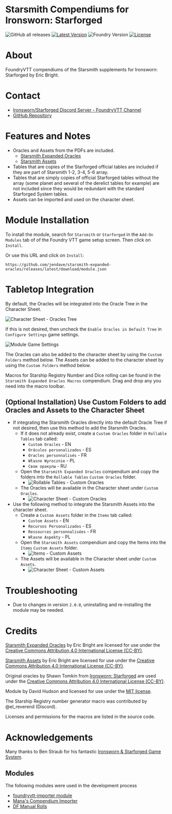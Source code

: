 # Starsmith Compendiums for Ironsworn: Starforged

![GitHub all releases](https://img.shields.io/github/downloads/jendave/starsmith-expanded-oracles/total)
[![Latest Version](https://img.shields.io/github/v/release/jendave/starsmith-expanded-oracles?display_name=tag&sort=semver&label=Latest%20Version)](https://github.com/jendave/starsmith-expanded-oracles/releases/latest)
![Foundry Version](https://img.shields.io/endpoint?url=https://foundryshields.com/version?url=https%3A%2F%2Fraw.githubusercontent.com%2Fjendave%2Fstarsmith-expanded-oracles%2Fmain%2Fmodule.json)
[![License](https://img.shields.io/github/license/jendave/starsmith-expanded-oracles)](LICENSE)

# About
FoundryVTT compendiums of the Starsmith supplements for Ironsworn: Starforged by Eric Bright.

# Contact
* [Ironsworn/Starforged Discord Server - FoundryVTT Channel](https://discord.com/channels/437120373436186625/867434336201605160)
* [GitHub Repository](https://github.com/jendave/starsmith-expanded-oracles)

# Features and Notes
* Oracles and Assets from the PDFs are included.
  * [Starsmith Expanded Oracles](https://www.drivethrurpg.com/product/417619/Starsmith-Expanded-Oracles)
  * [Starsmith Assets](https://preview.drivethrurpg.com/en/product/429227/starsmith-assets)
* Tables that are copies of the Starforged official tables are included if they are part of Starsmith 1-2, 3-4, 5-6 array.
* Tables that are simply copies of official Starforged tables without the array (some planet and several of the derelict tables for example) are not included since they would be redundant with the standard Starforged System tables.
* Assets can be imported and used on the character sheet.

# Module Installation
To install the module, search for `Starsmith` or `Starforged` in the `Add-On Modules` tab of of the Foundry VTT game setup screen. Then click on `Install`.

Or use this URL and click on `Install`:

```
https://github.com/jendave/starsmith-expanded-oracles/releases/latest/download/module.json
```

# Tabletop Integration
By default, the Oracles will be integrated into the Oracle Tree in the Character Sheet.

![Character Sheet - Oracles Tree](https://github.com/jendave/starsmith-expanded-oracles/blob/main/docs/oracle-tree-character-sheet.jpg?raw=true)

If this is not desired, then uncheck the `Enable Oracles in Default Tree` in `Configure Settings` game settings.

![Module Game Settings](https://github.com/jendave/starsmith-expanded-oracles/blob/main/docs/module-game-settings.jpg?raw=true)

The Oracles can also be added to the character sheet by using the `Custom Folders` method below.
The Assets can be added to the character sheet by using the `Custom Folders` method below.

Macros for Starship Registry Number and Dice rolling can be found in the `Starsmith Expanded Oracles Macros` compendium. Drag and drop any you need into the macro toolbar.

## (Optional Installation) Use Custom Folders to add Oracles and Assets to the Character Sheet  
* If integrating the Starsmith Oracles directly into the default Oracle Tree if not desired, then use this method to add the Starsmith Oracles.
  * If it does not already exist, create a `Custom Oracles` folder in `Rollable Tables` tab called:
    * `Custom Oracles` - EN
    * `Oráculos personalizados` - ES
    * `Oracles personnalisés` - FR
    * `Własne Wyrocznie` - PL
    * `Свои оракулы` - RU
  * Open the `Starsmith Expanded Oracles` compendium and copy the folders into the `Rollable Tables` `Custom Oracles` folder.
    * ![Rollable Tables - Custom Oracles](https://github.com/jendave/starsmith-expanded-oracles/blob/main/docs/custom-oracles-rollable-tables.jpg?raw=true)
  * The Oracles will be available in the Character sheet under `Custom Oracles`.
    * ![Character Sheet - Custom Oracles](https://github.com/jendave/starsmith-expanded-oracles/blob/main/docs/custom-oracles-character-sheet.jpg?raw=true)
* Use the following method to integrate the Starsmith Assets into the character sheet.
  * Create a `Custom Assets` folder in the `Items` tab called:
    * `Custom Assets` - EN
    * `Recursos Personalizados` - ES
    * `Ressources personnalisées` - FR
    * `Własne Aspekty` - PL
  * Open the `Starsmith Assets` compendium and copy the Items into the `Items` `Custom Assets` folder.
    * ![Items - Custom Assets](https://github.com/jendave/starsmith-expanded-oracles/blob/main/docs/custom-assets-items.jpg?raw=true)
  * The Assets will be available in the Character sheet under `Custom Assets`.
    * ![Character Sheet - Custom Assets](https://github.com/jendave/starsmith-expanded-oracles/blob/main/docs/custom-assets-character-sheet.jpg?raw=true)

# Troubleshooting
* Due to changes in version `2.0.0`, uninstalling and re-installing the module may be needed.

# Credits
[Starsmith Expanded Oracles](https://www.drivethrurpg.com/product/417619/Starsmith-Expanded-Oracles) by Eric Bright are licensed for use under the [Creative Commons Attribution 4.0 International License (CC-BY)](https://creativecommons.org/licenses/by/4.0/).

[Starsmith Assets](https://preview.drivethrurpg.com/en/product/429227/starsmith-assets) by Eric Bright are licensed for use under the [Creative Commons Attribution 4.0 International License (CC-BY)](https://creativecommons.org/licenses/by/4.0/).

Original oracles by Shawn Tomkin from [Ironsworn: Starforged](https://preview.drivethrurpg.com/en/product/391653/ironsworn-starforged) are used under the [Creative Commons Attribution 4.0 International License (CC-BY)](https://creativecommons.org/licenses/by/4.0/).

Module by David Hudson and licensed for use under the [MIT license](https://opensource.org/license/mit/).

The Starship Registry number generator macro was contributed by @el_reverend (Discord).

Licenses and permissions for the macros are listed in the source code.

# Acknowledgements
Many thanks to Ben Straub for his fantastic [Ironsworn & Starforged Game System](https://foundryvtt.com/packages/foundry-ironsworn).

## Modules
The following modules were used in the development process
* [foundryvtt-importer module](https://github.com/EthanJWright/foundryvtt-importer)
* [Mana's Compendium Importer](https://gitlab.com/mkahvi/fvtt-compendium-importer)
* [DF Manual Rolls](https://foundryvtt.com/packages/df-manual-rolls)
